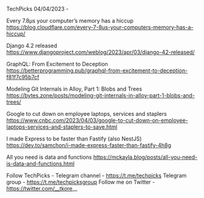 TechPicks 04/04/2023 -

Every 7.8μs your computer’s memory has a hiccup
https://blog.cloudflare.com/every-7-8us-your-computers-memory-has-a-hiccup/

Django 4.2 released
https://www.djangoproject.com/weblog/2023/apr/03/django-42-released/

GraphQL: From Excitement to Deception
https://betterprogramming.pub/graphql-from-excitement-to-deception-f81f7c95b7cf

Modeling Git Internals in Alloy, Part 1: Blobs and Trees
https://bytes.zone/posts/modeling-git-internals-in-alloy-part-1-blobs-and-trees/

Google to cut down on employee laptops, services and staplers
https://www.cnbc.com/2023/04/03/google-to-cut-down-on-employee-laptops-services-and-staplers-to-save.html

I made Express to be faster than Fastify (also NestJS)
https://dev.to/samchon/i-made-express-faster-than-fastify-4h8g

All you need is data and functions
https://mckayla.blog/posts/all-you-need-is-data-and-functions.html

Follow TechPicks -
Telegram channel - https://t.me/techpicks
Telegram group - https://t.me/techpicksgroup
Follow me on Twitter - https://twitter.com/__tkore__